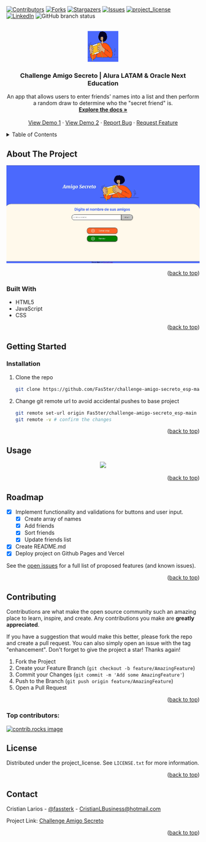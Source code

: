 <a id="readme-top"></a>

[![Contributors][contributors-shield]][contributors-url]
[![Forks][forks-shield]][forks-url]
[![Stargazers][stars-shield]][stars-url]
[![Issues][issues-shield]][issues-url]
[![project_license][license-shield]][license-url]
[![LinkedIn][linkedin-shield]][linkedin-url]
![GitHub branch status](https://img.shields.io/badge/Status-Finalized-green.svg?style=for-the-badge)



<!-- PROJECT LOGO -->
<br />
<div align="center">
  <a href="https://github.com/Fas5ter/challenge-amigo-secreto_esp-main">
    <img src="images/logo_challenge.jpg" alt="Logo" width="80" height="80">
  </a>

<h3 align="center">Challenge Amigo Secreto | Alura LATAM & Oracle Next Education</h3>

  <p align="center">
    An app that allows users to enter friends' names into a list and then perform a random draw to determine who the "secret friend" is.
    <br />
    <a href="https://github.com/Fas5ter/challenge-amigo-secreto_esp-main"><strong>Explore the docs »</strong></a>
    <br />
    <br />
    <a href="https://fas5ter.github.io/challenge-amigo-secreto_esp-main/">View Demo 1</a>
    &middot;
    <a href="https://challenge-amigo-secreto-esp-main-sigma.vercel.app/">View Demo 2</a>
    &middot;
    <a href="https://github.com/Fas5ter/challenge-amigo-secreto_esp-main/issues/new?labels=bug&template=bug-report---.md">Report Bug</a>
    &middot;
    <a href="https://github.com/Fas5ter/challenge-amigo-secreto_esp-main/issues/new?labels=enhancement&template=feature-request---.md">Request Feature</a>
  </p>
</div>



<!-- TABLE OF CONTENTS -->
<details>
  <summary>Table of Contents</summary>
  <ol>
    <li>
      <a href="#about-the-project">About The Project</a>
      <ul>
        <li><a href="#built-with">Built With</a></li>
      </ul>
    </li>
    <li>
      <a href="#getting-started">Getting Started</a>
      <ul>
        <li><a href="#prerequisites">Prerequisites</a></li>
        <li><a href="#installation">Installation</a></li>
      </ul>
    </li>
    <li><a href="#usage">Usage</a></li>
    <li><a href="#roadmap">Roadmap</a></li>
    <li><a href="#contributing">Contributing</a></li>
    <li><a href="#license">License</a></li>
    <li><a href="#contact">Contact</a></li>
    <li><a href="#acknowledgments">Acknowledgments</a></li>
  </ol>
</details>



<!-- ABOUT THE PROJECT -->
## About The Project

[![Product Name Screen Shot][product-screenshot]](https://fas5ter.github.io/challenge-amigo-secreto_esp-main/)

<!-- Here's a blank template to get started. To avoid retyping too much info, do a search and replace with your text editor for the following: `github_username`, `repo_name`, `fassterk`, `cristian-larios`, `email_client`, `email`, `project_title`, `project_description`, `project_license` -->

<p align="right">(<a href="#readme-top">back to top</a>)</p>



### Built With

* HTML5
* JavaScript
* CSS
<!--
* [![Next][Next.js]][Next-url]
* [![React][React.js]][React-url]
* [![Vue][Vue.js]][Vue-url]
* [![Angular][Angular.io]][Angular-url]
* [![Svelte][Svelte.dev]][Svelte-url]
* [![Laravel][Laravel.com]][Laravel-url]
* [![Bootstrap][Bootstrap.com]][Bootstrap-url]
* [![JQuery][JQuery.com]][JQuery-url]
-->
<p align="right">(<a href="#readme-top">back to top</a>)</p>



<!-- GETTING STARTED -->
## Getting Started

<!--
This is an example of how you may give instructions on setting up your project locally.
To get a local copy up and running follow these simple example steps.
### Prerequisites

This is an example of how to list things you need to use the software and how to install them.
* npm
  ```sh
  npm install npm@latest -g
  ```
-->
### Installation

<!-- Get a free API Key at [https://example.com](https://example.com) -->
1. Clone the repo
   ```sh
   git clone https://github.com/Fas5ter/challenge-amigo-secreto_esp-main.git
   ```
<!--
3. Install NPM packages
   ```sh
   npm install
   ```

4. Enter your API in `config.js`
   ```js
   const API_KEY = 'ENTER YOUR API';
   ```
-->
2. Change git remote url to avoid accidental pushes to base project
   ```sh
   git remote set-url origin Fas5ter/challenge-amigo-secreto_esp-main
   git remote -v # confirm the changes
   ```

<p align="right">(<a href="#readme-top">back to top</a>)</p>



<!-- USAGE EXAMPLES -->
## Usage

<!--Use this space to show useful examples of how a project can be used. Additional screenshots, code examples and demos work well in this space. You may also link to more resources. -->
<div align="center">
    <img src="https://github.com/user-attachments/assets/55c3dc3b-934f-4306-a318-57cc7f780df4">
</div>


<!-- ![demo1](https://github.com/user-attachments/assets/55c3dc3b-934f-4306-a318-57cc7f780df4) -->

<!-- _For more examples, please refer to the [Documentation](https://example.com)_ -->

<p align="right">(<a href="#readme-top">back to top</a>)</p>



<!-- ROADMAP -->
## Roadmap

- [x] Implement functionality and validations for buttons and user input.
    - [x] Create array of names
    - [x] Add friends
    - [x] Sort friends
    - [x] Update friends list
- [x] Create README.md
- [x] Deploy project on Github Pages and Vercel

See the [open issues](https://github.com/Fas5ter/challenge-amigo-secreto_esp-main/issues) for a full list of proposed features (and known issues).

<p align="right">(<a href="#readme-top">back to top</a>)</p>



<!-- CONTRIBUTING -->
## Contributing

Contributions are what make the open source community such an amazing place to learn, inspire, and create. Any contributions you make are **greatly appreciated**.

If you have a suggestion that would make this better, please fork the repo and create a pull request. You can also simply open an issue with the tag "enhancement".
Don't forget to give the project a star! Thanks again!

1. Fork the Project
2. Create your Feature Branch (`git checkout -b feature/AmazingFeature`)
3. Commit your Changes (`git commit -m 'Add some AmazingFeature'`)
4. Push to the Branch (`git push origin feature/AmazingFeature`)
5. Open a Pull Request

<p align="right">(<a href="#readme-top">back to top</a>)</p>

### Top contributors:

<a href="https://github.com/Fas5ter/challenge-amigo-secreto_esp-main/graphs/contributors">
  <img src="https://contrib.rocks/image?repo=Fas5ter/challenge-amigo-secreto_esp-main" alt="contrib.rocks image" />
</a>



<!-- LICENSE -->
## License

Distributed under the project_license. See `LICENSE.txt` for more information.

<p align="right">(<a href="#readme-top">back to top</a>)</p>



<!-- CONTACT -->
## Contact

Cristian Larios - [@fassterk](https://twitter.com/fassterk) - CristianLBusiness@hotmail.com

Project Link: [Challenge Amigo Secreto](https://github.com/Fas5ter/challenge-amigo-secreto_esp-main)

<p align="right">(<a href="#readme-top">back to top</a>)</p>



<!-- ACKNOWLEDGMENTS 
## Acknowledgments

* [](Hola)
* []()
* []()
-->

<!-- <p align="right">(<a href="#readme-top">back to top</a>)</p> -->



<!-- MARKDOWN LINKS & IMAGES -->
<!-- https://www.markdownguide.org/basic-syntax/#reference-style-links -->
[contributors-shield]: https://img.shields.io/github/contributors/Fas5ter/challenge-amigo-secreto_esp-main.svg?style=for-the-badge
[contributors-url]: https://github.com/Fas5ter/challenge-amigo-secreto_esp-main/graphs/contributors
[forks-shield]: https://img.shields.io/github/forks/Fas5ter/challenge-amigo-secreto_esp-main.svg?style=for-the-badge
[forks-url]: https://github.com/Fas5ter/challenge-amigo-secreto_esp-main/network/members
[stars-shield]: https://img.shields.io/github/stars/Fas5ter/challenge-amigo-secreto_esp-main.svg?style=for-the-badge
[stars-url]: https://github.com/Fas5ter/challenge-amigo-secreto_esp-main/stargazers
[issues-shield]: https://img.shields.io/github/issues/Fas5ter/challenge-amigo-secreto_esp-main.svg?style=for-the-badge
[issues-url]: https://github.com/Fas5ter/challenge-amigo-secreto_esp-main/issues
[license-shield]: https://img.shields.io/github/license/Fas5ter/challenge-amigo-secreto_esp-main.svg?style=for-the-badge
[license-url]: https://github.com/Fas5ter/challenge-amigo-secreto_esp-main/blob/master/LICENSE.txt
[linkedin-shield]: https://img.shields.io/badge/-LinkedIn-black.svg?style=for-the-badge&logo=linkedin&colorB=555
[linkedin-url]: https://linkedin.com/in/cristian-larios/
[status-shield]: https://img.shields.io/github/checks-status/Fas5ter/challenge-amigo-secreto_esp-main/main
[product-screenshot]: images/screenshot.jpg
[Next.js]: https://img.shields.io/badge/next.js-000000?style=for-the-badge&logo=nextdotjs&logoColor=white
[Next-url]: https://nextjs.org/
[React.js]: https://img.shields.io/badge/React-20232A?style=for-the-badge&logo=react&logoColor=61DAFB
[React-url]: https://reactjs.org/
[Vue.js]: https://img.shields.io/badge/Vue.js-35495E?style=for-the-badge&logo=vuedotjs&logoColor=4FC08D
[Vue-url]: https://vuejs.org/
[Angular.io]: https://img.shields.io/badge/Angular-DD0031?style=for-the-badge&logo=angular&logoColor=white
[Angular-url]: https://angular.io/
[Svelte.dev]: https://img.shields.io/badge/Svelte-4A4A55?style=for-the-badge&logo=svelte&logoColor=FF3E00
[Svelte-url]: https://svelte.dev/
[Laravel.com]: https://img.shields.io/badge/Laravel-FF2D20?style=for-the-badge&logo=laravel&logoColor=white
[Laravel-url]: https://laravel.com
[Bootstrap.com]: https://img.shields.io/badge/Bootstrap-563D7C?style=for-the-badge&logo=bootstrap&logoColor=white
[Bootstrap-url]: https://getbootstrap.com
[JQuery.com]: https://img.shields.io/badge/jQuery-0769AD?style=for-the-badge&logo=jquery&logoColor=white
[JQuery-url]: https://jquery.com 
[HTML5]: https://img.shields.io/badge/html
[HTML5-url]: https://developer.mozilla.org/es/docs/Web/HTML
